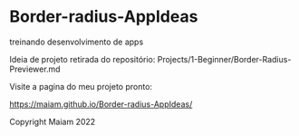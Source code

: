 # Border-radius-AppIdeas

treinando desenvolvimento de apps

Ideia de projeto retirada do repositório: Projects/1-Beginner/Border-Radius-Previewer.md

Visite a pagina do meu projeto pronto:

https://maiam.github.io/Border-radius-AppIdeas/

Copyright Maiam 2022

